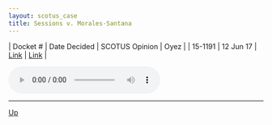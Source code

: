 ```yaml
---
layout: scotus_case
title: Sessions v. Morales-Santana
---
```


| Docket # | Date Decided | SCOTUS Opinion | Oyez |
| 15-1191 | 12 Jun 17 | [Link](https://www.supremecourt.gov/opinions/preliminaryprint/582US1PP_Web.pdf#page=70) | [Link](https://www.oyez.org/cases/2016/15-1191) |

<audio controls>
   <source src='./resources/15-1191.mp3' type='audio/mpeg'>
</audio>

<object data='./resources/15-1191.pdf' type='application/pdf'></object>

---

[Up](./README.md)